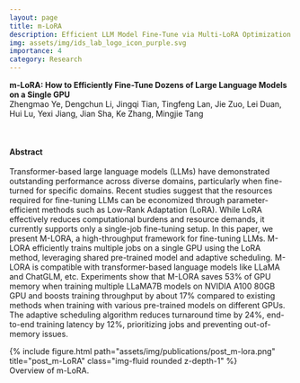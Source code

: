 ```yaml
---
layout: page
title: m-LoRA
description: Efficient LLM Model Fine-Tune via Multi-LoRA Optimization
img: assets/img/ids_lab_logo_icon_purple.svg
importance: 4
category: Research
---
```

<article>
<div class="title"><strong>m-LoRA: How to Efficiently Fine-Tune Dozens of Large Language Models on a Single GPU
</strong></div>
<div class="author">
Zhengmao Ye, Dengchun Li, Jingqi Tian, Tingfeng Lan, Jie Zuo, Lei Duan,  Hui Lu, Yexi Jiang, Jian Sha, Ke Zhang, Mingjie Tang
</div>


<p><br></p>
<h4 id="abstract">Abstract</h4>
<p>Transformer-based large language models (LLMs) have demonstrated outstanding performance across diverse domains, particularly when fine-turned for specific domains. Recent studies suggest that the resources required for fine-tuning LLMs can be economized through parameter-efficient methods such as Low-Rank Adaptation (LoRA). While LoRA effectively reduces computational burdens and resource demands, it currently supports only a single-job fine-tuning setup. In this paper, we present M-LORA, a high-throughput framework for fine-tuning LLMs. M-LORA efficiently trains multiple jobs on a single GPU using the LoRA method, leveraging shared pre-trained model and adaptive scheduling. M-LORA is compatible with transformer-based language models like LLaMA and ChatGLM, etc. Experiments show that M-LORA saves 53% of GPU memory when training multiple LLaMA7B models on NVIDIA A100 80GB GPU and boosts training throughput by about 17% compared to existing methods when training with various pre-trained models on different GPUs. The adaptive scheduling algorithm reduces turnaround time by 24%, end-to-end training latency by 12%, prioritizing jobs and preventing out-of-memory issues.</p>
<div class="row">
<div class="col-12 col-sm-12 col-md-9 col-lg-8 mx-auto d-block">
{% include figure.html path="assets/img/publications/post_m-lora.png" title="post_m-LoRA" class="img-fluid rounded z-depth-1" %}
<div class="caption">
Overview of m-LoRA.
</div>
</div>
</div>
<p><br></p>
</article>
